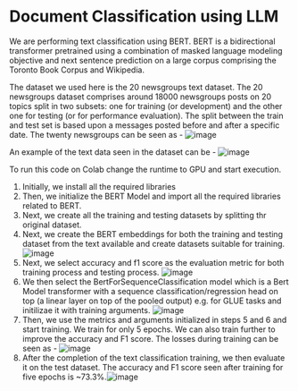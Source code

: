 # Document Classification using LLM

We are performing text classification using BERT.
BERT is a bidirectional transformer pretrained using a combination of masked language modeling objective and next sentence prediction on a large corpus comprising the Toronto Book Corpus and Wikipedia.

The dataset we used here is the 20 newsgroups text dataset. The 20 newsgroups dataset comprises around 18000 newsgroups posts on 20 topics split in two subsets: one for training (or development) and the other one for testing (or for performance evaluation). The split between the train and test set is based upon a messages posted before and after a specific date.
The twenty newsgroups can be seen as -
![image](https://github.com/Ani1211999/DocumentClassificationusingLLM/assets/42744730/85654e34-d3c2-4491-8a8c-84bee88a2de9)

An example of the text data seen in the dataset can be - 
![image](https://github.com/Ani1211999/DocumentClassificationusingLLM/assets/42744730/d11a9072-3397-4738-83e0-97be5eceb65e)

To run this code on Colab change the runtime to GPU and start execution.

1. Initially, we install all the required libraries
2. Then, we initialize the BERT Model and import all the required libraries related to BERT.
3. Next, we create all the training and testing datasets by splitting thr original dataset.
4. Next, we create the BERT embeddings for both the training and testing dataset from the text available and create datasets suitable for training. ![image](https://github.com/Ani1211999/DocumentClassificationusingLLM/assets/42744730/63c9fb64-aa92-492c-9e53-7b20903c2a55)
5. Next, we select accuracy and f1 score as the evaluation metric for both training process and testing process. ![image](https://github.com/Ani1211999/DocumentClassificationusingLLM/assets/42744730/a404913b-75dc-41e1-acef-cfde39b1b1a2)
6. We then select the BertForSequenceClassification model which is a Bert Model transformer with a sequence classification/regression head on top (a linear layer on top of the pooled output) e.g. for GLUE tasks and initilizae it with training arguments. ![image](https://github.com/Ani1211999/DocumentClassificationusingLLM/assets/42744730/604e6082-7b03-4479-830b-ce4e983dff9a)
7. Then, we use the metrics and arguments initialized in steps 5 and 6 and start training. We train for only 5 epochs. We can also train further to improve the accuracy and F1 score. The losses during training can be seen as - ![image](https://github.com/Ani1211999/DocumentClassificationusingLLM/assets/42744730/219d89f8-8895-40f0-88f9-6843c8790e6d)
8. After the completion of the text classification training, we then evaluate it on the test dataset. The accuracy and F1 score seen after training for five epochs is ~73.3%.![image](https://github.com/Ani1211999/DocumentClassificationusingLLM/assets/42744730/3cda0406-b6c5-4c70-afea-e28651a8f593)

